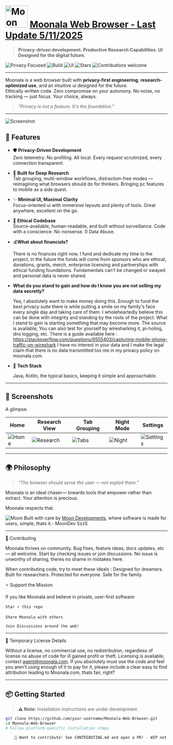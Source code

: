 

# <img src="https://assets.zyrosite.com/cdn-cgi/image/format=auto,w=328,h=320,fit=crop/m5KMD6loVNFzveb4/store-app-icon-d951VRbbgeF5eqnw.png" width="69" alt="Moon" /> [Moonala Web Browser - Last Update 5/11/2025 ](https://moonala.com)

> **Privacy-driven development. Productive Research Capabilities. UI Designed for the digital future.**

![Privacy Focused](https://img.shields.io/badge/privacy-100%25-brightgreen)
![Build](https://img.shields.io/badge/build-stable-success)
![UI](https://img.shields.io/badge/UI-inspired--by--the--future-9cf)
![Stars](https://img.shields.io/github/stars/MoonDevelopmentsLLC/Moonala-Web-Browser?style=social)
![Contributions welcome](https://img.shields.io/badge/contributions-welcome-blue)

---

Moonala is a web browser built with **privacy-first engineering**, **research-optimized use**, and an intuitive ui designed for the future.  
Ethically written code. Zero compromise on your autonomy. No noise, no tracking — just focus. Your choice, always.

> _"Privacy is not a feature. It's the foundation."_  

---
<img src="https://assets.zyrosite.com/cdn-cgi/image/format=auto,fit=crop/m5KMD6loVNFzveb4/landscape-tablet-home-mP4Ol1Mao6IvbWk7.png" alt="Screenshot" />

## 🚀 Features

- 🛡️ **Privacy-Driven Development**  
  Zero telemetry. No profiling. All local. Every request scrutinized, every connection transparent.

- 🧠 **Built for Deep Research**  
  Tab grouping, multi-window workflows, distraction-free modes — reimagining what browsers should do for thinkers. Bringing pc features to mobile as a side quest. 

- ✨ **Minimal UI, Maximal Clarity**  
  Focus-oriented ui with immersive layouts and plenty of tools. Great anywhere, excellent on the go.

- 🧭 **Ethical Codebase**  
  Source-available, human-readable, and built without surveillance. Code with a conscience. No nonsense. 0 Data Abuse.

- 💰**What about financials?** 

    There is no finances right now, I fund and dedicate my time to the project, in the future the funds will come from sponsors who are ethical, donations, grants, merch, enterprise licensing and partnerships with ethical funding foundations. Fundamentals can't be changed or swayed and personal data is never shared. 

- **What do you stand to gain and how do I know you are not selling my data secretly?**

    Yea, I absolutely want to make money doing this. Enough to fund the best privacy suite there is while putting a smile on my family's face every single day and taking care of them. I wholeheartedly believe this can be done with integrity and standing by the roots of the project. What I stand to gain is starting something that may become more. The source is available, You can also test for yourself by wiresharking it, pi-holing, dns logging, etc. There is a guide available here : https://stackoverflow.com/questions/9555403/capturing-mobile-phone-traffic-on-wireshark I have no interest in your data and I make the legal claim that there is no data transmitted too me in my privacy policy on moonala.com.

- 🧩 **Tech Stack**

    Java, Kotlin, the typical basics, keeping it simple and approachable.

---

## 📸 Screenshots

A glimpse.

| Home | Research View | Tab Grouping | Night Mode | Settings |
|------|----------------|--------------|-------------|----------|
| ![Home](https://moonala.com/showcase) | ![Research](https://moonala.com/showcase) | ![Tabs](https://moonala.com/showcase) | ![Night](https://moonala.com/showcase) | ![Settings](https://moonala.com/showcase) |

---

## 🌍 Philosophy

> _“The browser should serve the user — not exploit them.”_

Moonala is an ideal chaser— towards tools that empower rather than extract. Your attention is precious.

Moonala respects that.

![Moon](https://assets.zyrosite.com/cdn-cgi/image/format=auto,w=60,fit=crop,q=95/m5KMD6loVNFzveb4/moongridstoreicon-AE0PyDGOPkUlPOMa.png) 
 Built with care by [Moon Developments](https://moonala.com), where software is made for users, simple, thats it.- MoonDev SzzS

---




🙌 Contributing

Moonala thrives on community. Bug fixes, feature ideas, docs updates, etc — all welcome.
Start by checking issues or join discussions. No issue is unworthy of sharing, theres no shame in mistakes here.

When contributing code, try to meet these ideals : 
Designed for dreamers. Built for researchers. Protected for everyone. Safe for the family.

⭐️ Support the Mission

If you like Moonala and believe in private, user-first software:

    Star ⭐ this repo

    Share Moonala with others

    Join Discussions around the web!

---

📝 Temporary License Details

Without a license, no commercial use, no redistribution, regardless of license no abuse of code for ill gained profit or theft. Licensing is available, contact agent@moonala.com. If you absolutely must use the code and feel you aren't using enough of it to pay for it, please include a clear easy to find attribution leading to Moonala.com, thats fair, right?

---

## 📦 Getting Started

> ⚠️ **Note:** Installation instructions are under development.

```bash
git clone https://github.com/your-username/Moonala-Web-Browser.git
cd Moonala-Web-Browser
# Follow platform-specific installation steps

    💬 Want to contribute? See CONTRIBUTING.md and open a PR! - WIP not ready.



